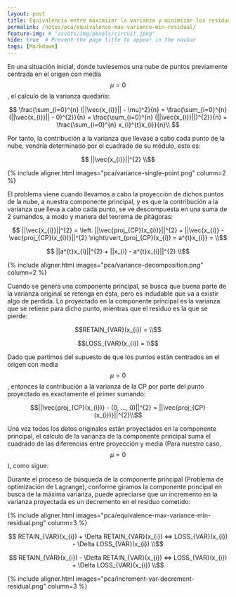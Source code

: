 ```yaml
---
layout: post
title: Equivalencia entre maximizar la varianza y minimizar los residuos
permalink: /notes/pca/equivalence-max-variance-min-residual/
feature-img: # "assets/img/pexels/circuit.jpeg"
hide: true  # Prevent the page title to appear in the navbar
tags: [Markdown]
---
```


En una situación inicial, donde tuviesemos una nube de puntos previamente centrada en el origen con media $$\mu = 0$$, el calculo de la varianza quedaría:

$$ \frac{\sum_{i=0}^{n} (||\vec{x_{i}}|| - \mu)^2}{n} = \frac{\sum_{i=0}^{n} (||\vec{x_{i}}|| - 0)^{2}}{n} = \frac{\sum_{i=0}^{n} (||\vec{x_{i}}||)^{2}}{n} = \frac{\sum_{i=0}^{n} x_{i}^{t}x_{i}}{n}\\ $$

Por tanto, la contribución a la varianza que llevase a cabo cada punto de la nube, vendría determinado por el cuadrado de su módulo, esto es: 

$$ ||\vec{x_{i}}||^{2} \\$$

{% include aligner.html images="pca/variance-single-point.png" column=2 %}

El problema viene cuando llevamos a cabo la proyección de dichos puntos de la nube, a nuestra componente principal, y es que la contribución a la varianza que lleva a cabo cada punto, se ve descompuesta en una suma de 2 sumandos, a modo y manera del teorema de pitágoras:

$$ ||\vec{x_{i}}||^{2} = \left. ||\vec{proj_{CP}(x_{i})}||^{2} + ||\vec{x_{i}} - \vec{proj_{CP}(x_{i})}||^{2} \right\rvert_{proj_{CP}(x_{i}) = a^{t}x_{i}} = \\$$

$$ ||a^{t}x_{i}||^{2} + ||x_{i} - a^{t}x_{i}||^{2} \\$$

{% include aligner.html images="pca/variance-decomposition.png" column=2 %}

Cuando se genera una componente principal, se busca que buena parte de la varianza original se retenga en ésta, pero es indudable que va a existir algo de perdida. Lo proyectado en la componente principal es la varianza que se retiene para dicho punto, mientras que el residuo es la que se pierde:

$$RETAIN_{VAR}(x_{i}) = \\$$

$$LOSS_{VAR}(x_{i}) = \\$$

Dado que partimos del supuesto de que los puntos están centrados en el origen con media $$\mu = 0$$, entonces la contribución a la varianza de la CP por parte del punto proyectado es exactamente el primer sumando:

$$||\vec{proj_{CP}(x_{i})} - (0, ..., 0)||^{2} = ||\vec{proj_{CP}(x_{i})}||^{2}\\$$

Una vez todos los datos originales están proyectados en la componente principal, el cálculo de la varianza de la componente principal suma el cuadrado de las diferencias entre proyección y media (Para nuestro caso, $$\mu = 0$$), como sigue:

Durante el proceso de búsqueda de la componente principal (Problema de optimización de Lagrange), conforme giramos la componente principal en busca de la máxima varianza, puede apreciarse que un incremento en la varianza proyectada es un decremento en el residuo cometido:

{% include aligner.html images="pca/equivalence-max-variance-min-residual.png" column=3 %}

$$ RETAIN_{VAR}(x_{i}) + \Delta RETAIN_{VAR}(x_{i}) <=> LOSS_{VAR}(x_{i}) - \Delta LOSS_{VAR}(x_{i}) \\$$

$$ RETAIN_{VAR}(x_{i}) - \Delta RETAIN_{VAR}(x_{i}) <=> LOSS_{VAR}(x_{i}) + \Delta LOSS_{VAR}(x_{i}) \\$$

{% include aligner.html images="pca/increment-var-decrement-residual.png" column=3 %}
